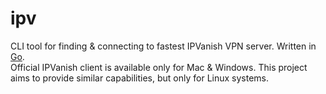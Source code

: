 # ipv
CLI tool for finding &amp; connecting to fastest IPVanish VPN server. Written in [Go](https://golang.org/).  
Official IPVanish client is available only for Mac & Windows. This project aims to provide similar capabilities, but only for Linux systems.
